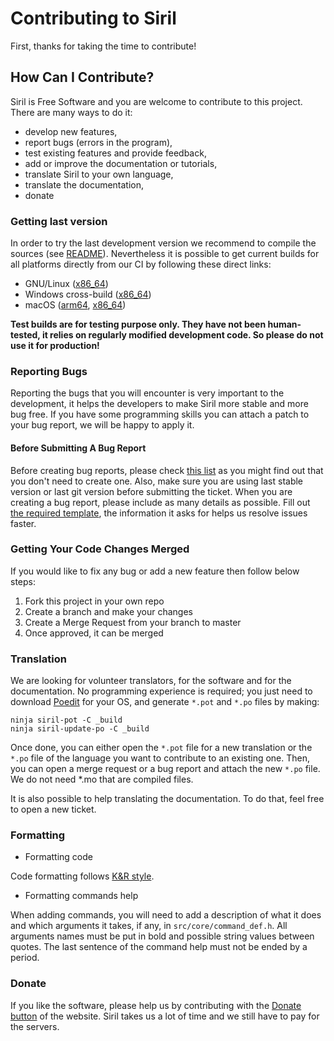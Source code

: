# Contributing to Siril

First, thanks for taking the time to contribute!

## How Can I Contribute?

Siril is Free Software and you are welcome to contribute to this project. There are many ways to do it:

* develop new features,
* report bugs (errors in the program),
* test existing features and provide feedback,
* add or improve the documentation or tutorials,
* translate Siril to your own language,
* translate the documentation,
* donate

### Getting last version

In order to try the last development version we recommend to compile the sources (see [README](README.md)). Nevertheless it is possible to get current builds for all platforms directly from our CI by following these direct links:

* GNU/Linux ([x86_64](https://gitlab.com/free-astro/siril/-/jobs/artifacts/master/download?job=appimage))
* Windows cross-build ([x86_64](https://gitlab.com/free-astro/siril/-/jobs/artifacts/master/download?job=win64))
* macOS ([arm64](https://gitlab.com/free-astro/siril/-/jobs/artifacts/master/download?job=siril-macos:%20[macosarm]), [x86_64](https://gitlab.com/free-astro/siril/-/jobs/artifacts/master/download?job=siril-macos:%20[shared-macos-amd64]))

 **Test builds are for testing purpose only. They have not been human-tested, it relies on regularly modified development code. So please do not use it for production!**

### Reporting Bugs

Reporting the bugs that you will encounter is very important to the development, it helps the developers to make Siril more stable and more bug free. If you have some programming skills you can attach a patch to your bug report, we will be happy to apply it.

#### Before Submitting A Bug Report

Before creating bug reports, please check [this list](https://gitlab.com/free-astro/siril/issues) as you might find out that you don't need to create one. Also, make sure you are using last stable version or last git version before submitting the ticket.
When you are creating a bug report, please include as many details as possible. Fill out [the required template](https://gitlab.com/free-astro/siril/blob/master/.gitlab/issue_templates/bug.md), the information it asks for helps us resolve issues faster.

### Getting Your Code Changes Merged

If you would like to fix any bug or add a new feature then follow below steps:

1. Fork this project in your own repo
2. Create a branch and make your changes
3. Create a Merge Request from your branch to master
4. Once approved, it can be merged

### Translation

We are looking for volunteer translators, for the software and for the documentation. No programming experience is required; you just need to download [Poedit](https://poedit.net/) for your OS, and generate `*.pot` and `*.po` files by making:

    ninja siril-pot -C _build
    ninja siril-update-po -C _build

Once done, you can either open the `*.pot` file for a new translation or the `*.po` file of the language you want to contribute to an existing one. Then, you can open a merge request or a bug report and attach the new `*.po` file. We do not need *.mo that are compiled files.

It is also possible to help translating the documentation. To do that, feel free to open a new ticket.

### Formatting

* Formatting code

Code formatting follows [K&R style](https://en.wikipedia.org/wiki/Indentation_style#K&R_style).

* Formatting commands help

When adding commands, you will need to add a description of what it does and which arguments it takes, if any, in `src/core/command_def.h`. All arguments names must be put in bold and possible string values between quotes. The last sentence of the command help must not be ended by a period.

### Donate

If you like the software, please help us by contributing with the [Donate button](https://www.siril.org/#support-us) of the website. Siril takes us a lot of time and we still have to pay for the servers.
